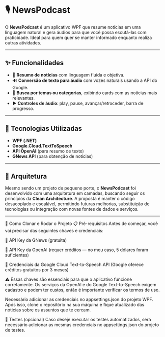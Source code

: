 # 🎙️ NewsPodcast

O **NewsPodcast** é um aplicativo WPF que resume notícias em uma linguagem natural e gera áudios para que você possa escutá-las com praticidade. Ideal para quem quer se manter informado enquanto realiza outras atividades.

---

## ✨ Funcionalidades

- 🧠 **Resumo de notícias** com linguagem fluida e objetiva.
- 🔊 **Conversão de texto para áudio** com vozes naturais usando a API do Google.
- 🔎 **Busca por temas ou categorias**, exibindo cards com as notícias mais relevantes.
- ▶️ **Controles de áudio**: play, pause, avançar/retroceder, barra de progresso.

---

## 🧱 Tecnologias Utilizadas

- **WPF (.NET)**
- **Google.Cloud.TextToSpeech**
- **API OpenAI** (para resumo de texto)
- **GNews API** (para obtenção de notícias)

---

## 🧭 Arquitetura

Mesmo sendo um projeto de pequeno porte, o **NewsPodcast** foi desenvolvido com uma arquitetura em camadas, buscando seguir os princípios da **Clean Architecture**. A proposta é manter o código desacoplado e escalável, permitindo futuras melhorias, substituição de tecnologias ou integração com novas fontes de dados e serviços.

---

🚀 Como Clonar e Rodar o Projeto
📋 Pré-requisitos
Antes de começar, você vai precisar das seguintes chaves e credenciais:

🔑 API Key da GNews (gratuita)

🔑 API Key da OpenAI (requer créditos — no meu caso, 5 dólares foram suficientes)

🔑 Credenciais da Google Cloud Text-to-Speech API (Google oferece créditos gratuitos por 3 meses)

⚠️ Essas chaves são essenciais para que o aplicativo funcione corretamente.
Os serviços da OpenAI e do Google Text-to-Speech exigem cadastro e podem ter custos, então é importante verificar os termos de uso.

Necessário adicionar as credenciais no appsettings.json do projeto WPF.
Após isso, clone o repositório na sua máquina e fique atualizado das noticias sobre os assuntos que te cercam.

🧪 Testes (opcional)
Caso deseje executar os testes automatizados, será necessário adicionar as mesmas credenciais no appsettings.json do projeto de testes.

